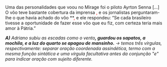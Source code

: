 Uma das personalidades que voou no Mirage foi o piloto Ayrton Senna [...] O vôo teve bastante cobertura da imprensa <span style="color:#ff0000">,</span> e os jornalistas perguntaram-lhe o que havia achado do vôo **<span style="color:#ff0000">,</span> e ele respondeu: “Se cada brasileiro tivesse a oportunidade de fazer esse vôo que eu fiz, com certeza teria mais amor à Pátria.”

**_A)_** _Adriano subiu as escadas como o vento_**_, guardou os sapatos, a mochila, e a luz do quarto se apagou de mansinho._** _→ temos três vírgulas, respectivamente: separar oração coordenada assindética, termo com a mesma função sintática e uma vírgula facultativa antes da conjunção "e" para indicar oração com sujeito diferente._